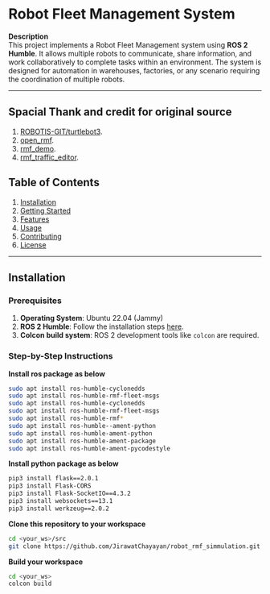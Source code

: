 # Robot Fleet Management System

**Description**  
This project implements a Robot Fleet Management system using **ROS 2 Humble**. It allows multiple robots to communicate, 
share information, and work collaboratively to complete tasks within an environment. The system is designed for automation in warehouses, 
factories, or any scenario requiring the coordination of multiple robots.

---

## Spacial Thank and credit for original source

1. [ROBOTIS-GIT/turtlebot3](#https://github.com/ROBOTIS-GIT/turtlebot3/tree/humble-devel).
2. [open_rmf](#https://github.com/open-rmf).
3. [rmf_demo](#https://github.com/open-rmf/rmf_demos).
4. [rmf_traffic_editor](#https://github.com/open-rmf/rmf_traffic_editor).


## Table of Contents

1. [Installation](#installation)
2. [Getting Started](#getting-started)
3. [Features](#features)
4. [Usage](#usage)
5. [Contributing](#contributing)
6. [License](#license)

---

## Installation

### Prerequisites

1. **Operating System**: Ubuntu 22.04 (Jammy)
2. **ROS 2 Humble**: Follow the installation steps [here](#ros-2-humble-installation-for-ubuntu).
3. **Colcon build system**: ROS 2 development tools like `colcon` are required.

### Step-by-Step Instructions

**Install ros package as below**
   ```bash
   sudo apt install ros-humble-cyclonedds
   sudo apt install ros-humble-rmf-fleet-msgs
   sudo apt install ros-humble-cyclonedds
   sudo apt install ros-humble-rmf-fleet-msgs
   sudo apt install ros-humble-rmf*
   sudo apt install ros-humble--ament-python
   sudo apt install ros-humble-ament-python
   sudo apt install ros-humble-ament-package 
   sudo apt install ros-humble-ament-pycodestyle 
   ```
**Install python package as below**
   ```bash
   pip3 install flask==2.0.1
   pip3 install Flask-CORS
   pip3 install Flask-SocketIO==4.3.2
   pip3 install websockets==13.1
   pip3 install werkzeug==2.0.2
   ```
**Clone this repository to your workspace**
   ```bash
   cd <your_ws>/src
   git clone https://github.com/JirawatChayayan/robot_rmf_simmulation.git .
   ```
**Build your workspace**
   ```bash
   cd <your_ws>
   colcon build
   ```



